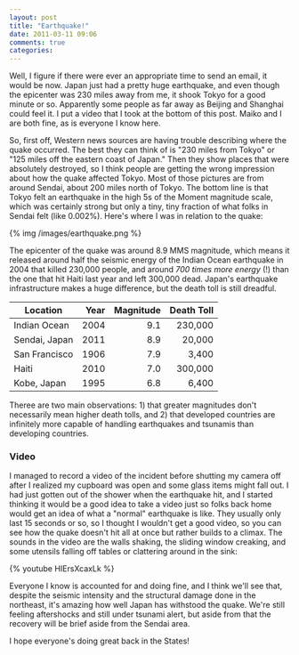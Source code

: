 ```yaml
---
layout: post
title: "Earthquake!"
date: 2011-03-11 09:06
comments: true
categories: 
---
```


Well, I figure if there were ever an appropriate time to send an email, it
would be now. Japan just had a pretty huge earthquake, and even though the
epicenter was 230 miles away from me, it shook Tokyo for a good minute or
so. Apparently some people as far away as Beijing and Shanghai could feel it. I
put a video that I took at the bottom of this post. Maiko and I are both fine,
as is everyone I know here.

So, first off, Western news sources are having trouble describing where the
quake occurred. The best they can think of is "230 miles from Tokyo" or
"125 miles off the eastern coast of Japan." Then they show places that were
absolutely destroyed, so I think people are getting the wrong impression about
how the quake affected Tokyo. Most of those pictures are from around Sendai,
about 200 miles north of Tokyo. The bottom line is that Tokyo felt an earthquake
in the high 5s of the Moment magnitude scale, which was certainly strong but
only a tiny, tiny fraction of what folks in Sendai felt (like 0.002%). Here's
where I was in relation to the quake:

{% img /images/earthquake.png %}

The epicenter of the quake was around 8.9 MMS magnitude, which means it released
around half the seismic energy of the Indian Ocean earthquake in 2004 that
killed 230,000 people, and around _700 times more energy_ (!) than the one that
hit Haiti last year and left 300,000 dead. Japan's earthquake infrastructure
makes a huge difference, but the death toll is still dreadful.

Location      | Year | Magnitude | Death Toll
--------------|-----:|----------:|----------:
Indian Ocean  | 2004 |       9.1 |    230,000
Sendai, Japan | 2011 |       8.9 |     20,000
San Francisco | 1906 |       7.9 |      3,400
Haiti         | 2010 |       7.0 |    300,000
Kobe, Japan   | 1995 |       6.8 |      6,400

Theree are two main observations: 1) that greater magnitudes don't necessarily
mean higher death tolls, and 2) that developed countries are infinitely more
capable of handling earthquakes and tsunamis than developing countries.

### Video

I managed to record a video of the incident before shutting my camera off after I realized my
cupboard was open and some glass items might fall out. I had just gotten out of the shower when the
earthquake hit, and I started thinking it would be a good idea to take a video just so folks back
home would get an idea of what a "normal" earthquake is like. They usually only last 15 seconds or
so, so I thought I wouldn't get a good video, so you can see how the quake doesn't hit all at once
but rather builds to a climax. The sounds in the video are the walls shaking, the sliding window
creaking, and some utensils falling off tables or clattering around in the sink:

{% youtube HIErsXcaxLk %}

Everyone I know is accounted for and doing fine, and I think we'll see that,
despite the seismic intensity and the structural damage done in the northeast,
it's amazing how well Japan has withstood the quake. We're still feeling
aftershocks and still under tsunami alert, but aside from that the recovery will
be brief aside from the Sendai area.

I hope everyone's doing great back in the States!
